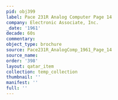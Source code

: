 ```yaml
---
pid: obj399
label: Pace 231R Analog Computer Page 14
company: Electronic Associate, Inc.
_date: '1961'
decade: 60s
commentary: 
object_type: brochure
source: Pace231R_AnalogComp_1961_Page_14
source_name: 
order: '398'
layout: qatar_item
collection: temp_collection
thumbnail: ''
manifest: ''
full: ''
---
```

